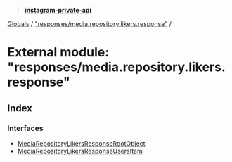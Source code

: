 > **[instagram-private-api](../README.md)**

[Globals](../globals.md) / ["responses/media.repository.likers.response"](_responses_media_repository_likers_response_.md) /

# External module: "responses/media.repository.likers.response"

## Index

### Interfaces

* [MediaRepositoryLikersResponseRootObject](../interfaces/_responses_media_repository_likers_response_.mediarepositorylikersresponserootobject.md)
* [MediaRepositoryLikersResponseUsersItem](../interfaces/_responses_media_repository_likers_response_.mediarepositorylikersresponseusersitem.md)